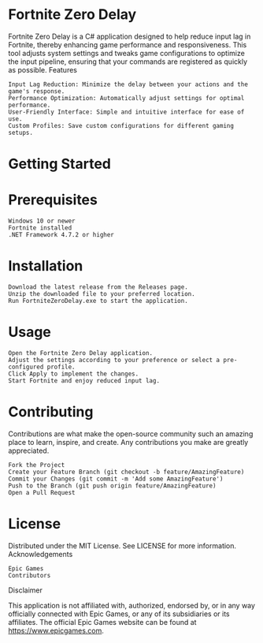 # Fortnite Zero Delay

Fortnite Zero Delay is a C# application designed to help reduce input lag in Fortnite, thereby enhancing game performance and responsiveness. This tool adjusts system settings and tweaks game configurations to optimize the input pipeline, ensuring that your commands are registered as quickly as possible.
Features

    Input Lag Reduction: Minimize the delay between your actions and the game's response.
    Performance Optimization: Automatically adjust settings for optimal performance.
    User-Friendly Interface: Simple and intuitive interface for ease of use.
    Custom Profiles: Save custom configurations for different gaming setups.

# Getting Started

# Prerequisites

    Windows 10 or newer
    Fortnite installed
    .NET Framework 4.7.2 or higher

# Installation

    Download the latest release from the Releases page.
    Unzip the downloaded file to your preferred location.
    Run FortniteZeroDelay.exe to start the application.

# Usage

    Open the Fortnite Zero Delay application.
    Adjust the settings according to your preference or select a pre-configured profile.
    Click Apply to implement the changes.
    Start Fortnite and enjoy reduced input lag.

# Contributing

Contributions are what make the open-source community such an amazing place to learn, inspire, and create. Any contributions you make are greatly appreciated.

    Fork the Project
    Create your Feature Branch (git checkout -b feature/AmazingFeature)
    Commit your Changes (git commit -m 'Add some AmazingFeature')
    Push to the Branch (git push origin feature/AmazingFeature)
    Open a Pull Request

# License

Distributed under the MIT License. See LICENSE for more information.
Acknowledgements

    Epic Games
    Contributors

Disclaimer

This application is not affiliated with, authorized, endorsed by, or in any way officially connected with Epic Games, or any of its subsidiaries or its affiliates. The official Epic Games website can be found at https://www.epicgames.com.
